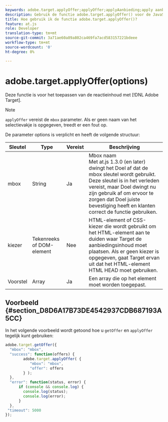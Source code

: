 ```yaml
---
keywords: adobe.target.applyOffer;applyOffer;applyAanbieding;apply aanbieding;at.js;functies;function
description: Gebruik de functie adobe.target.applyOffer() voor de JavaScript-bibliotheek Adobe Target at.js om de inhoud van het antwoord toe te passen.
title: Hoe gebruik ik de functie adobe.target.applyOffer()?
feature: at.js
role: Developer
translation-type: tm+mt
source-git-commit: 3a71ae60a89a802ca469fa7acd583157221bdeee
workflow-type: tm+mt
source-wordcount: '0'
ht-degree: 0%

---
```



# adobe.target.applyOffer(options)

Deze functie is voor het toepassen van de reactieinhoud met [!DNL Adobe Target].

>[!NOTE]
>
>`applyOffer` vereist de  `mbox` parameter. Als er geen naam van het selectievakje is opgegeven, treedt er een fout op.

De parameter options is verplicht en heeft de volgende structuur:

| Sleutel | Type | Vereist | Beschrijving |
|--- |--- |--- |--- |
| mbox | String | Ja | Mbox naam<br>Met at.js 1.3.0 (en later) dwingt het Doel af dat de mbox sleutel wordt gebruikt. Deze sleutel is in het verleden vereist, maar Doel dwingt nu zijn gebruik af om ervoor te zorgen dat Doel juiste bevestiging heeft en klanten correct de functie gebruiken. |
| kiezer | Tekenreeks of DOM-element | Nee | HTML-element of CSS-kiezer die wordt gebruikt om het HTML-element aan te duiden waar Target de aanbiedingsinhoud moet plaatsen. Als er geen kiezer is opgegeven, gaat Target ervan uit dat het HTML-element HTML HEAD moet gebruiken. |
| Voorstel | Array | Ja | Een array die op het element moet worden toegepast. |

## Voorbeeld {#section_D8D6A17B73DE4542937CDB687193A5CC}

In het volgende voorbeeld wordt getoond hoe u `getOffer` en `applyOffer` tegelijk kunt gebruiken:

```javascript
adobe.target.getOffer({   
  "mbox": "mbox",   
  "success": function(offers) {           
        adobe.target.applyOffer( {  
           "mbox": "mbox", 
           "offer": offers  
        } ); 
  },   
  "error": function(status, error) {           
      if (console && console.log) { 
        console.log(status); 
        console.log(error); 
      } 
  }, 
 "timeout": 5000 
}); 
```
